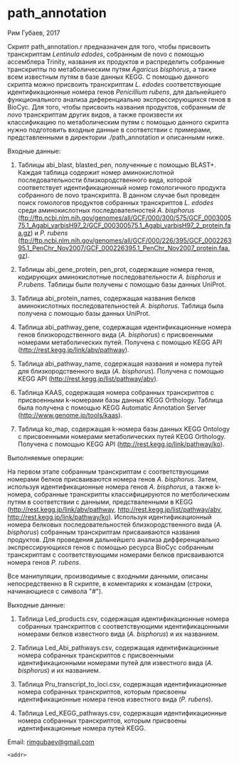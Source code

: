 # path_annotation
Рим Губаев, 2017

Скрипт path_annotation.r предназначен для того, чтобы присвоить транскриптам *Lentinula edodes*, собранным de novo с помощью ассемблера Trinity, названия их продуктов и распределить собранные транскрипты по метаболическим путям *Agaricus bisphorus*, а также всем известным путям в базе данных KEGG. С помощью данного скрипта можно присвоить транскриптам *L. edodes* соответствующие идентификационные номера генов *Penicillium rubens*, для дальнейшего функционального анализа диференциально экспрессирующихся генов в BioCyc.
Для того, чтобы присвоить названия продуктов, собранным *de novo* транскриптам других видов, а также произвести их классификацию по метаболическим путям с помощью данного скрипта нужно подготовить входные данные в соответствии с примерами, представленными в директории ./path_annotation и описанными ниже.

Входные данные:

1) Таблицы abi_blast, blasted_pen, полученные с помощью BLAST+. Каждая таблица содержит номер аминокислотной последовательности близкородственного вида, которой соответствует идентификационный номер гомологичного продукта собранного de novo транскрипта. В данном случае был проведен поиск гомологов продуктов собранных транскриптов *L. edodes* среди аминокислотных последователностей *A. bisphorus* (ftp://ftp.ncbi.nlm.nih.gov/genomes/all/GCF/000/300/575/GCF_000300575.1_Agabi_varbisH97_2/GCF_000300575.1_Agabi_varbisH97_2_protein.faa.gz) и *P. rubens* (ftp://ftp.ncbi.nlm.nih.gov/genomes/all/GCF/000/226/395/GCF_000226395.1_PenChr_Nov2007/GCF_000226395.1_PenChr_Nov2007_protein.faa.gz).

2) Таблицы abi_gene_protein, pen_prot, содержащие номера генов, кодирующих аминокислотные последовательности *A. bisphorus* и *P.rubens*. Таблицы были получены с помощью базы данных UniProt.

3) Таблица abi_protein_names, содержащая названия белков аминокислотных последовательностей *A. bisphorus*. Таблица была получена с помощью базы данных UniProt.

4) Таблица abi_pathway_gene, содержащая идентификационные номера генов близкородственного вида (*A. bisphorus*) с присвоенными номерами метаболических путей. Получена c помощью KEGG API (http://rest.kegg.jp/link/abv/pathway).

5) Таблица abi_pathway_name, содержащая названия и номера путей для близкородственного вида (*A. bisphorus*). Получена c помощью KEGG API (http://rest.kegg.jp/list/pathway/abv).

6) Таблица KAAS, содержащая номера собранных транскриптов с присвоенными k-номерами базы данных KEGG Orthology. Таблица была получена с помощью KEGG Automatic Annotation Server (http://www.genome.jp/tools/kaas).

7) Таблица ko_map, содержащая k-номера базы данных KEGG Ontology с присвоенными номерами метаболических путей KEGG Orthology. Получена c помощью KEGG API (http://rest.kegg.jp/link/pathway/ko).

Выполняемые операции:

На первом этапе собранным транскриптам с соответствующими номерами белков присваиваются номера генов *A. bisphorus*. Затем, используя идентификационные номера генов *A. bisphorus*, а также k-номера, собранные транскрипты классифицируются по метболическим путям в соответствии с данными, предстваленными в KEGG (http://rest.kegg.jp/link/abv/pathway, http://rest.kegg.jp/list/pathway/abv, http://rest.kegg.jp/link/pathway/ko).
Используя идентификационный номера белковых последовательностей близкородственного вида (*A. bisphorus*)  собранным транскриптам присваиваются названия продуктов.
Для проведения дальнейшего анализа дифференциально экспрессирующихся генов с помощью ресурса BioCyc собранным транскриптам с соответствующими номерами белков присваиваются номера генов *P. rubens*.

Все манипуляции, производимые с входными данными, описаны непосредственно в R скрипте, в коментариях к командам (строки, начинающиеся с символа "#").

Выходные данные:

1) Таблица Led_products.csv, содержащая идентификационные номера собранных транскриптов с соответствующими идентификацонными номерами белков известного вида (*A. bisphorus*) и их названием.

2) Таблица Led_Abi_pathways.csv, содержащая идентификационные номера собранных транскриптов с присвоенными идентификационными номерами путей для известного вида (*A. bisphorus*) и их названием.

3) Таблица Pru_transcript_to_loci.csv, содержащая идентификационные номера собранных транскриптов, которым присвоены идентификационные номера генов известного вида (*P. rubens*).

4) Таблица Led_KEGG_pathways.csv, содержащая идентификационные номера собранных транскриптов, которым присвоены идентификационные номера путей KEGG.

Email: rimgubaev@gmail.com

`<addr>`
